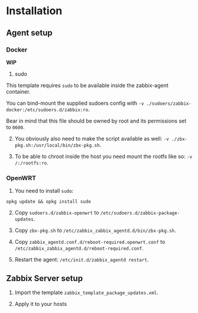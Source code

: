 # Installation

## Agent setup

### Docker

**WIP**

1. sudo

This template requires `sudo` to be available inside the zabbix-agent container.

You can bind-mount the supplied sudoers config with `-v ./sudoers/zabbix-docker:/etc/sudoers.d/zabbix:ro`.

Bear in mind that this file should be owned by root and its permissions set to `0600`.

2. You obviously also need to make the script available as well: `-v ./zbx-pkg.sh:/usr/local/bin/zbx-pkg.sh`.

3. To be able to chroot inside the host you need mount the rootfs like so: `-v /:/rootfs:ro`.

### OpenWRT

1. You need to install `sudo`:

```
opkg update && opkg install sudo
```

2. Copy `sudoers.d/zabbix-openwrt` to `/etc/sudoers.d/zabbix-package-updates`.

3. Copy `zbx-pkg.sh` to `/etc/zabbix_zabbix_agentd.d/bin/zbx-pkg.sh`.

4. Copy `zabbix_agentd.conf.d/reboot-required.openwrt.conf` to `/etc/zabbix_zabbix_agentd.d/reboot-required.conf`.

5. Restart the agent: `/etc/init.d/zabbix_agentd restart`.

## Zabbix Server setup

1. Import the template `zabbix_template_package_updates.xml`.

2. Apply it to your hosts
